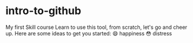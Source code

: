 # intro-to-github
My first Skill course
Learn to use this tool, from scratch, let's go and cheer up.
Here are some ideas to get you started:
:smile: happiness
:flushed: distress
